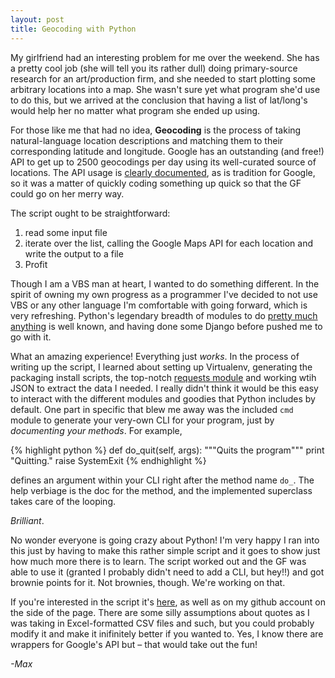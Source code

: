 ```yaml
---
layout: post
title: Geocoding with Python
---
```


My girlfriend had an interesting problem for me over the weekend. She has a pretty cool job (she will tell you its rather dull) doing primary-source research for an art/production firm, and she needed to start plotting some arbitrary locations into a map. She wasn't sure yet what program she'd use to do this, but we arrived at the conclusion that having a list of lat/long's would help her no matter what program she ended up using.

For those like me that had no idea, **Geocoding** is the process of taking natural-language location descriptions and matching them to their corresponding latitude and longitude. <!-- more --> Google has an outstanding (and free!) API to get up to 2500 geocodings per day using its well-curated source of locations. The API usage is [clearly documented](https://developers.google.com/maps/documentation/geocoding/), as is tradition for Google, so it was a matter of quickly coding something up quick so that the GF could go on her merry way.

The script ought to be straightforward:

1. read some input file
2. iterate over the list, calling the Google Maps API for each location and write the output to a file
3. Profit

Though I am a VBS man at heart, I wanted to do something different. In the spirit of owning my own progress as a programmer I've decided to not use VBS or any other language I'm comfortable with going forward, which is very refreshing. Python's legendary breadth of modules to do [pretty much anything](https://www.python.org/doc/humor/#shooting-yourself-in-the-foot) is well known, and having done some Django before pushed me to go with it.

What an amazing experience! Everything just *works*. In the process of writing up the script, I learned about setting up Virtualenv, generating the packaging install scripts, the top-notch [requests module](http://docs.python-requests.org/en/latest/) and working wtih JSON to extract the data I needed. I really didn't think it would be this easy to interact with the different modules and goodies that Python includes by default. One part in specific that blew me away was the included `cmd` module to generate your very-own CLI for your program, just by *documenting your methods*. For example,

{% highlight python %}
def do_quit(self, args):
	"""Quits the program"""
	print "Quitting."
	raise SystemExit
{% endhighlight %}

defines an argument within your CLI right after the method name `do_`. The help verbiage is the doc for the method, and the implemented superclass takes care of the looping.

*Brilliant*.

No wonder everyone is going crazy about Python! I'm very happy I ran into this just by having to make this rather simple script and it goes to show just how much more there is to learn. The script worked out and the GF was able to use it (granted I probably didn't need to add a CLI, but hey!!) and got brownie points for it. Not brownies, though. We're working on that.

If you're interested in the script it's [here](https://github.com/maxArturo/gMapsGeoCoder/blob/master/geocoder.py), as well as on my github account on the side of the page. There are some silly assumptions about quotes as I was taking in Excel-formatted CSV files and such, but you could probably modify it and make it inifinitely better if you wanted to. Yes, I know there are wrappers for Google's API but – that would take out the fun!

*-Max*

